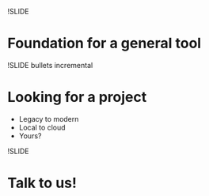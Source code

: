 !SLIDE
# Foundation for a general tool

!SLIDE bullets incremental
# Looking for a project

* Legacy to modern
* Local to cloud
* Yours?

!SLIDE
# Talk to us!

<!-- vim: ft=markdown:fo=:lbr 
Consider :so showoff.vim 
--> 
